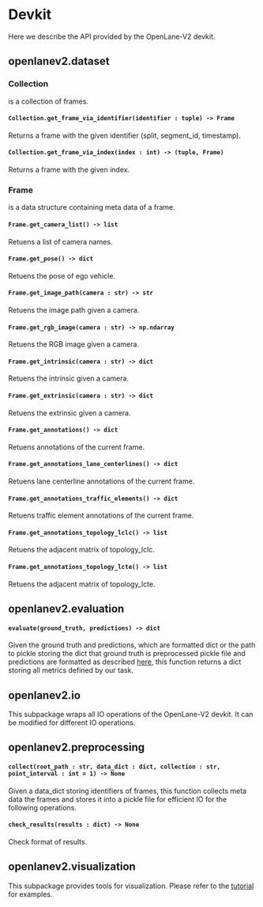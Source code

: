# Devkit
Here we describe the API provided by the OpenLane-V2 devkit.

## openlanev2.dataset

### Collection
is a collection of frames. 
#### `Collection.get_frame_via_identifier(identifier : tuple) -> Frame` 
Returns a frame with the given identifier (split, segment_id, timestamp).
#### `Collection.get_frame_via_index(index : int) -> (tuple, Frame)`
Returns a frame with the given index.

### Frame
is a data structure containing meta data of a frame.
#### `Frame.get_camera_list() -> list` 
Retuens a list of camera names.
#### `Frame.get_pose() -> dict`
Retuens the pose of ego vehicle.
#### `Frame.get_image_path(camera : str) -> str`
Retuens the image path given a camera.
#### `Frame.get_rgb_image(camera : str) -> np.ndarray`
Retuens the RGB image given a camera.
#### `Frame.get_intrinsic(camera : str) -> dict`
Retuens the intrinsic given a camera.
#### `Frame.get_extrinsic(camera : str) -> dict`
Retuens the extrinsic given a camera.
#### `Frame.get_annotations() -> dict`
Retuens annotations of the current frame.
#### `Frame.get_annotations_lane_centerlines() -> dict`
Retuens lane centerline annotations of the current frame.
#### `Frame.get_annotations_traffic_elements() -> dict`
Retuens traffic element annotations of the current frame.
#### `Frame.get_annotations_topology_lclc() -> list`
Retuens the adjacent matrix of topology_lclc.
#### `Frame.get_annotations_topology_lcte() -> list`
Retuens the adjacent matrix of topology_lcte.

## openlanev2.evaluation

#### `evaluate(ground_truth, predictions) -> dict`
Given the ground truth and predictions, which are formatted dict or the path to pickle storing the dict that ground truth is preprocessed pickle file and predictions are formatted as described [here](./submission.md#format), this function returns a dict storing all metrics defined by our task.

## openlanev2.io
This subpackage wraps all IO operations of the OpenLane-V2 devkit.
It can be modified for different IO operations.

## openlanev2.preprocessing

#### `collect(root_path : str, data_dict : dict, collection : str, point_interval : int = 1) -> None`
Given a data_dict storing identifiers of frames, this function collects meta data the frames and stores it into a pickle file for efficient IO for the following operations.
#### `check_results(results : dict) -> None`
Check format of results.

## openlanev2.visualization
This subpackage provides tools for visualization. Please refer to the [tutorial](../tutorial.ipynb) for examples.
